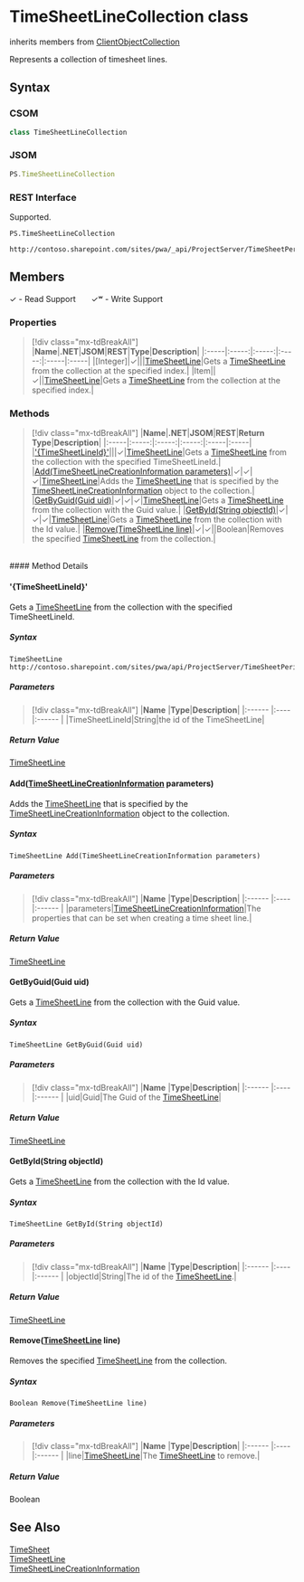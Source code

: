 [comment]: # (Name:TimeSheetLineCollection)
[comment]: # (Name:Microsoft.ProjectServer.TimeSheetLineCollection)
[comment]: # (Type:class)
[comment]: # (Status:Verified)

# <a name="name"></a>TimeSheetLineCollection class

inherits members from [ClientObjectCollection<TimeSheetLine>](https://msdn.microsoft.com/EN-US/library/ee539303)<br/>

<a name="description"></a>Represents a collection of timesheet lines.

## <a name="syntax"></a>Syntax

### CSOM

```cs
class TimeSheetLineCollection 
```
### JSOM

```javascript
PS.TimeSheetLineCollection
```
### REST Interface

Supported.

```
PS.TimeSheetLineCollection

http://contoso.sharepoint.com/sites/pwa/_api/ProjectServer/TimeSheetPeriods('{periodid}')/TimeSheet/Lines
```

## <a name="members"></a>Members


&#x2713; - Read Support &nbsp;&nbsp;&nbsp;&nbsp;&nbsp;&nbsp;&#x2713;&#x02B7; - Write Support

### <a name="properties"></a>Properties
> [!div class="mx-tdBreakAll"]
|**Name**|**.NET**|**JSOM**|**REST**|**Type**|**Description**|
|:-----|:-----:|:-----:|:-----:|:-----|:-----|
|<a name="[Integer]"></a>[Integer]|&#x2713;|||[TimeSheetLine](TimeSheetLine.md)|Gets a [TimeSheetLine](TimeSheetLine.md) from the collection at the specified index.|
|<a name="Item"></a>Item||&#x2713;||[TimeSheetLine](TimeSheetLine.md)|Gets a [TimeSheetLine](TimeSheetLine.md) from the collection at the specified index.|

### <a name="methods"></a>Methods
> [!div class="mx-tdBreakAll"]
|**Name**|**.NET**|**JSOM**|**REST**|**Return Type**|**Description**|
|:-----|:-----:|:-----:|:-----:|:-----|:-----|
|[&#39;{TimeSheetLineId}&#39;](#&#39;{TimeSheetLineId}&#39;)|||&#x2713;|[TimeSheetLine](TimeSheetLine.md)|Gets a [TimeSheetLine](TimeSheetLine.md) from the collection with the specified TimeSheetLineId.|
|[Add(TimeSheetLineCreationInformation parameters)](#Add_[TimeSheetLineCreationInformation]_TimeSheetLineCreationInformation.md__parameters_)|&#x2713;|&#x2713;|&#x2713;|[TimeSheetLine](TimeSheetLine.md)|Adds the [TimeSheetLine](TimeSheetLine.md) that is specified by the [TimeSheetLineCreationInformation](TimeSheetLineCreationInformation.md) object to the collection.|
|[GetByGuid(Guid uid)](#GetByGuid_Guid_uid_)|&#x2713;|&#x2713;|&#x2713;|[TimeSheetLine](TimeSheetLine.md)|Gets a [TimeSheetLine](TimeSheetLine.md) from the collection with the Guid value.|
|[GetById(String objectId)](#GetById_String_objectId_)|&#x2713;|&#x2713;|&#x2713;|[TimeSheetLine](TimeSheetLine.md)|Gets a [TimeSheetLine](TimeSheetLine.md) from the collection with the Id value.|
|[Remove(TimeSheetLine line)](#Remove_[TimeSheetLine]_TimeSheetLine.md__line_)|&#x2713;|&#x2713;||Boolean|Removes the specified [TimeSheetLine](TimeSheetLine.md) from the collection.|

<br/>
#### Method Details

#### <a name="&#39;{TimeSheetLineId}&#39;"></a>&#39;{TimeSheetLineId}&#39;
 
Gets a [TimeSheetLine](TimeSheetLine.md) from the collection with the specified TimeSheetLineId.

##### Syntax

```
TimeSheetLine http://contoso.sharepoint.com/sites/pwa/api/ProjectServer/TimeSheetPeriods('{periodid}')/TimeSheet/Lines('{TimeSheetLineId}')
```

##### Parameters
> [!div class="mx-tdBreakAll"]
|**Name** |**Type**|**Description**|
|:------ |:----|:------ |
|TimeSheetLineId|String|the id of the TimeSheetLine|

##### Return Value

[TimeSheetLine](TimeSheetLine.md)

#### <a name="Add_[TimeSheetLineCreationInformation]_TimeSheetLineCreationInformation.md__parameters_"></a>Add([TimeSheetLineCreationInformation](TimeSheetLineCreationInformation.md) parameters)
 
Adds the [TimeSheetLine](TimeSheetLine.md) that is specified by the [TimeSheetLineCreationInformation](TimeSheetLineCreationInformation.md) object to the collection.

##### Syntax

```
TimeSheetLine Add(TimeSheetLineCreationInformation parameters)
```

##### Parameters
> [!div class="mx-tdBreakAll"]
|**Name** |**Type**|**Description**|
|:------ |:----|:------ |
|parameters|[TimeSheetLineCreationInformation](TimeSheetLineCreationInformation.md)|The properties that can be set when creating a time sheet line.|

##### Return Value

[TimeSheetLine](TimeSheetLine.md)

#### <a name="GetByGuid_Guid_uid_"></a>GetByGuid(Guid uid)
 
Gets a [TimeSheetLine](TimeSheetLine.md) from the collection with the Guid value.

##### Syntax

```
TimeSheetLine GetByGuid(Guid uid)
```

##### Parameters
> [!div class="mx-tdBreakAll"]
|**Name** |**Type**|**Description**|
|:------ |:----|:------ |
|uid|Guid|The Guid of the [TimeSheetLine](TimeSheetLine.md)|

##### Return Value

[TimeSheetLine](TimeSheetLine.md)

#### <a name="GetById_String_objectId_"></a>GetById(String objectId)
 
Gets a [TimeSheetLine](TimeSheetLine.md) from the collection with the Id value.

##### Syntax

```
TimeSheetLine GetById(String objectId)
```

##### Parameters
> [!div class="mx-tdBreakAll"]
|**Name** |**Type**|**Description**|
|:------ |:----|:------ |
|objectId|String|The id of the [TimeSheetLine](TimeSheetLine.md).|

##### Return Value

[TimeSheetLine](TimeSheetLine.md)

#### <a name="Remove_[TimeSheetLine]_TimeSheetLine.md__line_"></a>Remove([TimeSheetLine](TimeSheetLine.md) line)
 
Removes the specified [TimeSheetLine](TimeSheetLine.md) from the collection.

##### Syntax

```
Boolean Remove(TimeSheetLine line)
```

##### Parameters
> [!div class="mx-tdBreakAll"]
|**Name** |**Type**|**Description**|
|:------ |:----|:------ |
|line|[TimeSheetLine](TimeSheetLine.md)|The [TimeSheetLine](TimeSheetLine.md) to remove.|

##### Return Value

Boolean

## <a name="seeAlso"></a>See Also

[TimeSheet](TimeSheet.md)<br/>
[TimeSheetLine](TimeSheetLine.md)<br/>
[TimeSheetLineCreationInformation](TimeSheetLineCreationInformation.md)<br/>
